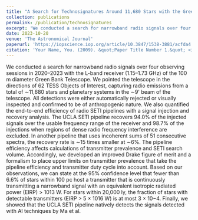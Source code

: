 ```yaml
---
title: "A Search for Technosignatures Around 11,680 Stars with the Green Bank Telescope at 1.15–1.73 GHz"
collection: publications
permalink: /publication/technosignatures
excerpt: 'We conducted a search for narrowband radio signals over four observing sessions in 2020–2023 with the L-band receiver (1.15–1.73 GHz) of the 100 m diameter Green Bank Telescope. We pointed the telescope in the directions of 62 TESS Objects of Interest, capturing radio emissions from a total of ∼11,680 stars and planetary systems in the ∼9'' beam of the telescope. All detections were either automatically rejected or visually inspected and confirmed to be of anthropogenic nature. We also quantified the end-to-end efficiency of radio SETI pipelines with a signal injection and recovery analysis. The UCLA SETI pipeline recovers 94.0% of the injected signals over the usable frequency range of the receiver and 98.7% of the injections when regions of dense radio frequency interference are excluded. In another pipeline that uses incoherent sums of 51 consecutive spectra, the recovery rate is ∼15 times smaller at ∼6%. The pipeline efficiency affects calculations of transmitter prevalence and SETI search volume. Accordingly, we developed an improved Drake figure of merit and a formalism to place upper limits on transmitter prevalence that take the pipeline efficiency and transmitter duty cycle into account. Based on our observations, we can state at the 95% confidence level that fewer than 6.6% of stars within 100 pc host a transmitter that is continuously transmitting a narrowband signal with an equivalent isotropic radiated power (EIRP) > 1013 W. For stars within 20,000 ly, the fraction of stars with detectable transmitters (EIRP > 5 × 1016 W) is at most 3 × 10−4. Finally, we showed that the UCLA SETI pipeline natively detects the signals detected with AI techniques by Ma et al.'
date: 2023-10-20
venue: 'The Astronomical Journal'
paperurl: 'https://iopscience.iop.org/article/10.3847/1538-3881/acfda4'
citation: 'Your Name, You. (2009). &quot;Paper Title Number 1.&quot; <i>Journal 1</i>. 1(1).'
---
```


We conducted a search for narrowband radio signals over four observing sessions in 2020–2023 with the L-band receiver (1.15–1.73 GHz) of the 100 m diameter Green Bank Telescope. We pointed the telescope in the directions of 62 TESS Objects of Interest, capturing radio emissions from a total of ∼11,680 stars and planetary systems in the ∼9' beam of the telescope. All detections were either automatically rejected or visually inspected and confirmed to be of anthropogenic nature. We also quantified the end-to-end efficiency of radio SETI pipelines with a signal injection and recovery analysis. The UCLA SETI pipeline recovers 94.0% of the injected signals over the usable frequency range of the receiver and 98.7% of the injections when regions of dense radio frequency interference are excluded. In another pipeline that uses incoherent sums of 51 consecutive spectra, the recovery rate is ∼15 times smaller at ∼6%. The pipeline efficiency affects calculations of transmitter prevalence and SETI search volume. Accordingly, we developed an improved Drake figure of merit and a formalism to place upper limits on transmitter prevalence that take the pipeline efficiency and transmitter duty cycle into account. Based on our observations, we can state at the 95% confidence level that fewer than 6.6% of stars within 100 pc host a transmitter that is continuously transmitting a narrowband signal with an equivalent isotropic radiated power (EIRP) > 1013 W. For stars within 20,000 ly, the fraction of stars with detectable transmitters (EIRP > 5 × 1016 W) is at most 3 × 10−4. Finally, we showed that the UCLA SETI pipeline natively detects the signals detected with AI techniques by Ma et al.
